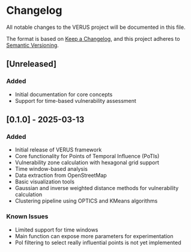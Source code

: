 # Changelog

All notable changes to the VERUS project will be documented in this file.

The format is based on [Keep a Changelog](https://keepachangelog.com/en/1.0.0/),
and this project adheres to [Semantic Versioning](https://semver.org/spec/v2.0.0.html).

## [Unreleased]

### Added

-   Initial documentation for core concepts
-   Support for time-based vulnerability assessment

## [0.1.0] - 2025-03-13

### Added

-   Initial release of VERUS framework
-   Core functionality for Points of Temporal Influence (PoTIs)
-   Vulnerability zone calculation with hexagonal grid support
-   Time window-based analysis
-   Data extraction from OpenStreetMap
-   Basic visualization tools
-   Gaussian and inverse weighted distance methods for vulnerability calculation
-   Clustering pipeline using OPTICS and KMeans algorithms

### Known Issues

-   Limited support for time windows
-   Main function can expose more parameters for experimentation
-   PoI filtering to select really influential points is not yet implemented
